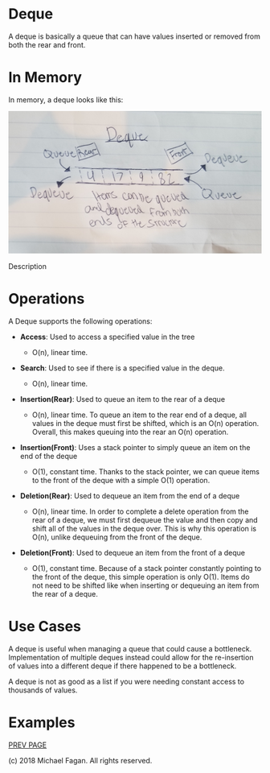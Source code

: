 # Deque

A deque is basically a queue that can have values inserted or removed from both the rear and front.

# In Memory

In memory, a deque looks like this:

![Image of Deque in Memory](images/deque_memory.jpg)

Description

# Operations

A Deque supports the following operations:

* **Access**: Used to access a specified value in the tree
  * O(n), linear time.

* **Search**: Used to see if there is a specified value in the deque.
  * O(n), linear time.

* **Insertion(Rear)**: Used to queue an item to the rear of a deque
  * O(n), linear time. To queue an item to the rear end of a deque, all values in the deque must first be shifted, which is an O(n) operation. Overall, this makes queuing into the rear an O(n) operation.
  
* **Insertion(Front)**: Uses a stack pointer to simply queue an item on the end of the deque
  * O(1), constant time. Thanks to the stack pointer, we can queue items to the front of the deque with a simple O(1) operation.

* **Deletion(Rear)**: Used to dequeue an item from the end of a deque
  * O(n), linear time. In order to complete a delete operation from the rear of a deque, we must first dequeue the value and then copy and shift all of the values in the deque over. This is why this operation is O(n), unlike dequeuing from the front of the deque.

* **Deletion(Front)**: Used to dequeue an item from the front of a deque
  * O(1), constant time. Because of a stack pointer constantly pointing to the front of the deque, this simple operation is only O(1). Items do not need to be shifted like when inserting or dequeuing an item from the rear of a deque.

# Use Cases

A deque is useful when managing a queue that could cause a bottleneck. Implementation of multiple deques instead could allow for the re-insertion of values into a different deque if there happened to be a bottleneck.

A deque is not as good as a list if you were needing constant access to thousands of values.

# Examples

[PREV PAGE](queue.md)

(c) 2018 Michael Fagan. All rights reserved.
